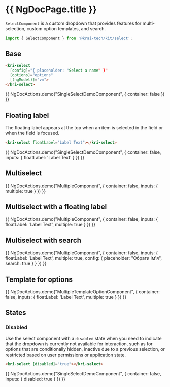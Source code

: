 # {{ NgDocPage.title }}

`SelectComponent` is a custom dropdown that provides features for multi-selection, custom option templates, and search.


```ts
import { SelectComponent } from '@krai-tech/kit/select';
```

## Base

```html
<kri-select
  [config]="{ placeholder: "Select a name" }"
  [options]="options"
  [(ngModel)]="vm">
</kri-select>
```

{{ NgDocActions.demo("SingleSelectDemoComponent", { container: false }) }}

## Floating label

The floating label appears at the top when an item is selected in the field or when the field is focused.

```html
<kri-select floatLabel="Label Text"></kri-select>
```

{{ NgDocActions.demo("SingleSelectDemoComponent", { container: false, inputs: { floatLabel: 'Label Text' } }) }}

## Multiselect

{{ NgDocActions.demo("MultipleComponent", { container: false, inputs: { multiple: true } }) }}

## Multiselect with a floating label

{{ NgDocActions.demo("MultipleComponent", { container: false, inputs: { floatLabel: 'Label Text', multiple: true } }) }}

## Multiselect with search

{{ NgDocActions.demo("MultipleComponent", { container: false, inputs: { floatLabel: 'Label Text', multiple: true, config: { placeholder: "Обрати ім'я", search: true } } }) }}

## Template for options

{{ NgDocActions.demo("MultipleTemplateOptionComponent", { container: false, inputs: { floatLabel: 'Label Text', multiple: true } }) }}

## States

### Disabled

Use the select component with a `disabled` state when you need to indicate that the dropdown is currently not available for interaction, such as for options that are conditionally hidden, inactive due to a previous selection, or restricted based on user permissions or application state.
```html
<kri-select [disabled]="true"></kri-select>
```

{{ NgDocActions.demo("SingleSelectDemoComponent", { container: false, inputs: { disabled: true } }) }}

